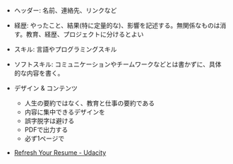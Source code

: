 - ヘッダー: 名前、連絡先、リンクなど
- 経歴: やったこと、結果(特に定量的な)、影響を記述する。無関係なものは消す。教育、経歴、プロジェクトに分けるとよい
- スキル: 言語やプログラミングスキル
- ソフトスキル: コミュニケーションやチームワークなどとは書かずに、具体的な内容を書く。

- デザイン & コンテンツ
  - 人生の要約ではなく、教育と仕事の要約である
  - 内容に集中できるデザインを
  - 誤字脱字は避ける
  - PDFで出力する
  - 必ず1ページで

- [Refresh Your Resume - Udacity](https://classroom.udacity.com/courses/ud243)
